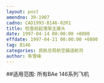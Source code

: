 ```yaml
---
layout: post
amendno: 39-1907
cadno: CAD1993-B146-02R1
title: 检查前起落架主接头
date: 1997-04-14 00:00:00 +0800
effdate: 1997-04-21 00:00:00 +0800
tag: B146
categories: 民航总局航空器适航司
author: 朱雪峰
---
```


##适用范围:
所有BAe 146系列飞机


